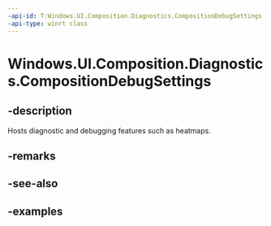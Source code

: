 ```yaml
---
-api-id: T:Windows.UI.Composition.Diagnostics.CompositionDebugSettings
-api-type: winrt class
---
```


<!-- Class syntax.
public class CompositionDebugSettings 
-->

# Windows.UI.Composition.Diagnostics.CompositionDebugSettings

## -description

Hosts diagnostic and debugging features such as heatmaps.



## -remarks

## -see-also

## -examples

